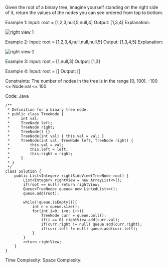 Given the root of a binary tree, imagine yourself standing on the right side of it, return the values of the nodes you can see ordered from top to bottom.

Example 1:
Input: root = [1,2,3,null,5,null,4]
Output: [1,3,4]
Explanation:

![right view 1](Images/rightview1)

Example 2:
Input: root = [1,2,3,4,null,null,null,5]
Output: [1,3,4,5]
Explanation:

![right view 2](Images/rightview2)

Example 3:
Input: root = [1,null,3]
Output: [1,3]

Example 4:
Input: root = []
Output: []

Constraints:
The number of nodes in the tree is in the range [0, 100].
-100 <= Node.val <= 100

Code: Java

```
/**
 * Definition for a binary tree node.
 * public class TreeNode {
 *     int val;
 *     TreeNode left;
 *     TreeNode right;
 *     TreeNode() {}
 *     TreeNode(int val) { this.val = val; }
 *     TreeNode(int val, TreeNode left, TreeNode right) {
 *         this.val = val;
 *         this.left = left;
 *         this.right = right;
 *     }
 * }
 */
class Solution {
    public List<Integer> rightSideView(TreeNode root) {
        List<Integer> rightView = new ArrayList<>();
        if(root == null) return rightView;
        Queue<TreeNode> queue= new LinkedList<>();
        queue.add(root);

        while(!queue.isEmpty()){
            int n = queue.size();
            for(int i=0; i<n; i++){
                TreeNode curr = queue.poll();
                if(i == 0) rightView.add(curr.val);
                if(curr.right != null) queue.add(curr.right);
                if(curr.left != null) queue.add(curr.left);
            }
        }
        return rightView;
    }
}
```
Time Complexity: 
Space Complexity: 
